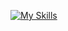 [![My Skills](https://skillicons.dev/icons?i=js,css,reactjs,html&theme=light)](https://skillicons.dev)
